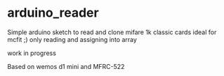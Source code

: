 # arduino_reader
Simple arduino sketch to read and clone mifare 1k classic cards ideal for mcfit ;)
only reading and assigning into array 

work in progress

Based on wemos d1 mini and MFRC-522
